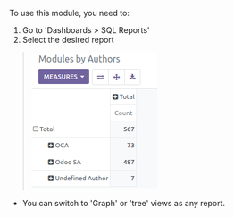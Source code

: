 To use this module, you need to:

1.  Go to 'Dashboards \> SQL Reports'
2.  Select the desired report

> ![](../static/description/05_reporting_pivot.png)

- You can switch to 'Graph' or 'tree' views as any report.

